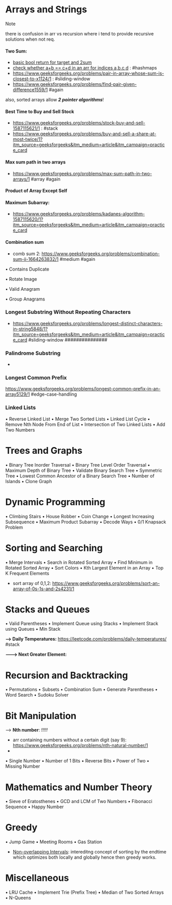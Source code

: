 
# Arrays and Strings


> [!note]
> there is confusion in arr vs recursion where i tend to provide recursive solutions when not req.


#### Two Sum:
- [basic bool return for target and 2sum](https://www.geeksforgeeks.org/problems/key-pair5616/1?itm_source=geeksforgeeks&itm_medium=article&itm_campaign=practice_card)
- [check whether a+b == c+d in an arr for indices a,b,c,d](https://www.geeksforgeeks.org/problems/sum-equals-to-sum4006/1) : #hashmaps
- https://www.geeksforgeeks.org/problems/pair-in-array-whose-sum-is-closest-to-x1124/1 :  #sliding-window
- https://www.geeksforgeeks.org/problems/find-pair-given-difference1559/1 #again

also, sorted arrays allow ***2 pointer algorithms***!

#### Best Time to Buy and Sell Stock 
- https://www.geeksforgeeks.org/problems/stock-buy-and-sell-1587115621/1 : #stack
- https://www.geeksforgeeks.org/problems/buy-and-sell-a-share-at-most-twice/1?itm_source=geeksforgeeks&itm_medium=article&itm_campaign=practice_card

#### Max sum path in two arrays
- https://www.geeksforgeeks.org/problems/max-sum-path-in-two-arrays/1 #array #again


#### Product of Array Except Self


#### Maximum Subarray:
- https://www.geeksforgeeks.org/problems/kadanes-algorithm-1587115620/1?itm_source=geeksforgeeks&itm_medium=article&itm_campaign=practice_card

#### Combination sum
- comb sum 2: https://www.geeksforgeeks.org/problems/combination-sum-ii-1664263832/1 #medium #again 

•	Contains Duplicate

•	Rotate Image

•	Valid Anagram

•	Group Anagrams


### Longest Substring Without Repeating Characters

- https://www.geeksforgeeks.org/problems/longest-distinct-characters-in-string5848/1?itm_source=geeksforgeeks&itm_medium=article&itm_campaign=practice_card #sliding-window ###############


### Palindrome Substring

- 


### Longest Common Prefix
 
  https://www.geeksforgeeks.org/problems/longest-common-prefix-in-an-array5129/1 #edge-case-handling



### Linked Lists

•	Reverse Linked List
•	Merge Two Sorted Lists
•	Linked List Cycle
•	Remove Nth Node From End of List
•	Intersection of Two Linked Lists
•	Add Two Numbers

# Trees and Graphs

•	Binary Tree Inorder Traversal
•	Binary Tree Level Order Traversal
•	Maximum Depth of Binary Tree
•	Validate Binary Search Tree
•	Symmetric Tree
•	Lowest Common Ancestor of a Binary Search Tree
•	Number of Islands
•	Clone Graph

# Dynamic Programming

•	Climbing Stairs
•	House Robber
•	Coin Change
•	Longest Increasing Subsequence
•	Maximum Product Subarray
•	Decode Ways
•	0/1 Knapsack Problem

# Sorting and Searching

•	Merge Intervals
•	Search in Rotated Sorted Array
•	Find Minimum in Rotated Sorted Array
•	Sort Colors
•	Kth Largest Element in an Array
•	Top K Frequent Elements
- sort array of 0,1,2: https://www.geeksforgeeks.org/problems/sort-an-array-of-0s-1s-and-2s4231/1

# Stacks and Queues

•	Valid Parentheses
•	Implement Queue using Stacks
•	Implement Stack using Queues
•	Min Stack

**--> Daily Temperatures:**
https://leetcode.com/problems/daily-temperatures/ #stack 

**---> Next Greater Element:**


# Recursion and Backtracking

•	Permutations
•	Subsets
•	Combination Sum
•	Generate Parentheses
•	Word Search
•	Sudoku Solver

# Bit Manipulation

--> **Nth number**:                *!!!!!*
- arr containing numbers without a certain digit (say 9): https://www.geeksforgeeks.org/problems/nth-natural-number/1
- 
•	Single Number
•	Number of 1 Bits
•	Reverse Bits
•	Power of Two
•	Missing Number


# Mathematics and Number Theory

•	Sieve of Eratosthenes
•	GCD and LCM of Two Numbers
•	Fibonacci Sequence
•	Happy Number

# Greedy

•	Jump Game
•	Meeting Rooms
•	Gas Station

- [Non-overlapping Intervals](https://www.geeksforgeeks.org/problems/non-overlapping-intervals/1): intereditng concept of sorting by the endtime which optimizes both locally and globally hence then greedy works.

# Miscellaneous

•	LRU Cache
•	Implement Trie (Prefix Tree)
•	Median of Two Sorted Arrays
•	N-Queens